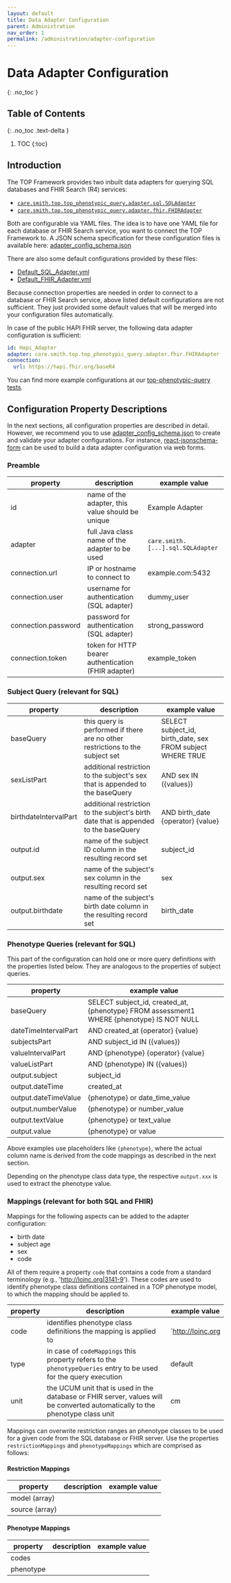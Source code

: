 ```yaml
---
layout: default
title: Data Adapter Configuration
parent: Administration
nav_order: 1
permalink: /administration/adapter-configuration
---
```


# Data Adapter Configuration
{: .no_toc }

## Table of Contents
{: .no_toc .text-delta }

1. TOC
{:toc}

## Introduction
The TOP Framework provides two inbuilt data adapters for querying SQL databases and FHIR Search (R4) services:

* [`care.smith.top.top_phenotypic_query.adapter.sql.SQLAdapter`](https://github.com/Onto-Med/top-phenotypic-query/blob/main/src/main/java/care/smith/top/top_phenotypic_query/adapter/sql/SQLAdapter.java)
* [`care.smith.top.top_phenotypic_query.adapter.fhir.FHIRAdapter`](https://github.com/Onto-Med/top-phenotypic-query/blob/main/src/main/java/care/smith/top/top_phenotypic_query/adapter/fhir/FHIRAdapter.java)

Both are configurable via YAML files. The idea is to have one YAML file for each database or FHIR Search
service, you want to connect the TOP Framework to. A JSON schema specification for these configuration files
is available here: [adapter_config_schema.json](https://github.com/Onto-Med/top-phenotypic-query/blob/main/src/main/resources/adapter_config_schema.json)

There are also some default configurations provided by these files:

* [Default_SQL_Adapter.yml](https://github.com/Onto-Med/top-phenotypic-query/blob/main/src/main/resources/default_adapter_configuration/Default_SQL_Adapter.yml)
* [Default_FHIR_Adapter.yml](https://github.com/Onto-Med/top-phenotypic-query/blob/main/src/main/resources/default_adapter_configuration/Default_FHIR_Adapter.yml)

Because connection properties are needed in order to connect to a database or FHIR Search service, above listed
default configurations are not sufficient. They just provided some default values that will be merged into your
configuration files automatically.

In case of the public HAPI FHIR server, the following data adapter configuration is sufficient:

```yaml
id: Hapi_Adapter
adapter: care.smith.top.top_phenotypic_query.adapter.fhir.FHIRAdapter
connection:
  url: https://hapi.fhir.org/baseR4
```

You can find more example configurations at our [top-phenotypic-query tests](https://github.com/Onto-Med/top-phenotypic-query/tree/main/src/test/resources/config).

## Configuration Property Descriptions
In the next sections, all configuration properties are described in detail. However, we recommend you to use 
[adapter_config_schema.json](https://github.com/Onto-Med/top-phenotypic-query/blob/main/src/main/resources/adapter_config_schema.json)
to create and validate your adapter configurations. For instance, [react-jsonschema-form](https://github.com/rjsf-team/react-jsonschema-form)
can be used to build a data adapter configuration via web forms.

### Preamble
| property            | description                                         | example value                     |
| ------------------- | --------------------------------------------------- | --------------------------------- |
| id                  | name of the adapter, this value should be unique    | Example Adapter                   |
| adapter             | full Java class name of the adapter to be used      | `care.smith.[...].sql.SQLAdapter` |
| connection.url      | IP or hostname to connect to                        | example.com:5432                  |
| connection.user     | username for authentication (SQL adapter)           | dummy_user                        |
| connection.password | password for authentication (SQL adapter)           | strong_password                   |
| connection.token    | token for HTTP bearer authentication (FHIR adapter) | example_token                     |

### Subject Query (relevant for SQL)
| property              | description                                                                          | example value                                              |
| --------------------- | ------------------------------------------------------------------------------------ | ---------------------------------------------------------- |
| baseQuery             | this query is performed if there are no other restrictions to the subject set        | SELECT subject_id, birth_date, sex FROM subject WHERE TRUE |
| sexListPart           | additional restriction to the subject's sex that is appended to the baseQuery        | AND sex IN ({values})                                      |
| birthdateIntervalPart | additional restriction to the subject's birth date that is appended to the baseQuery | AND birth_date {operator} {value}                          |
| output.id             | name of the subject ID column in the resulting record set                            | subject_id                                                 |
| output.sex            | name of the subject's sex column in the resulting record set                         | sex                                                        |
| output.birthdate      | name of the subject's birth date column in the resulting record set                  | birth_date                                                 |

### Phenotype Queries (relevant for SQL)
This part of the configuration can hold one or more query definitions with the properties listed
below. They are analogous to the properties of subject queries.

| property             | example value                                                                             |
| -------------------- | ----------------------------------------------------------------------------------------- |
| baseQuery            | SELECT subject_id, created_at, {phenotype} FROM assessment1 WHERE {phenotype} IS NOT NULL |
| dateTimeIntervalPart | AND created_at {operator} {value}                                                         |
| subjectsPart         | AND subject_id IN ({values})                                                              |
| valueIntervalPart    | AND {phenotype} {operator} {value}                                                        |
| valueListPart        | AND {phenotype} IN ({values})                                                             |
| output.subject       | subject_id                                                                                |
| output.dateTime      | created_at                                                                                |
| output.dateTimeValue | {phenotype} or date_time_value                                                            |
| output.numberValue   | {phenotype} or number_value                                                               |
| output.textValue     | {phenotype} or text_value                                                                 |
| output.value         | {phenotype} or value                                                                      |

Above examples use placeholders like `{phenotype}`, where the actual column name is derived from
the code mappings as described in the next section.

Depending on the phenotype class data type, the respective `output.xxx` is used to extract the
phenotype value.

### Mappings (relevant for both SQL and FHIR)

Mappings for the following aspects can be added to the adapter configuration:

* birth date
* subject age
* sex
* code

All of them require a property `code` that contains a code from a standard terminology
(e.g., 'http://loinc.org|3141-9'). These codes are used to identify phenotype class definitions
contained in a TOP phenotype model, to which the mapping should be applied to.

| property | description                                                                                                                   | example value             |
| -------- | ----------------------------------------------------------------------------------------------------------------------------- | ------------------------- |
| code     | identifies phenotype class definitions the mapping is applied to                                                              | `http://loinc.org|3141-9` |
| type     | in case of `codeMappings` this property refers to the `phenotypeQueries` entry to be used for the query execution             | default                   |
| unit     | the UCUM unit that is used in the database or FHIR server, values will be converted automatically to the phenotype class unit | cm                        |

Mappings can overwrite restriction ranges an phenotype classes to be used for a given code from
the SQL database or FHIR server. Use the properties `restrictionMappings` and `phenotypeMappings`
which are comprised as follows:

#### Restriction Mappings
| property       | description | example value |
| -------------- | ----------- | ------------- |
| model (array)  |             |               |
| source (array) |             |               |

#### Phenotype Mappings
| property  | description | example value |
| --------- | ----------- | ------------- |
| codes     |             |               |
| phenotype |             |               |
